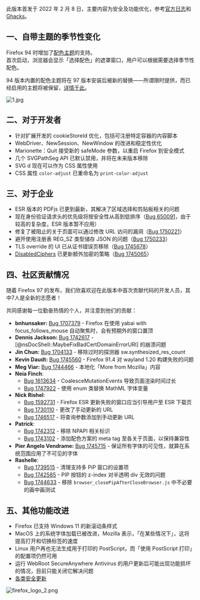 此版本首发于 2022 年 2 月 8 日，主要内容为安全及功能优化，参考[官方日志](https://www.mozilla.org/en-US/firefox/97.0/releasenotes/)和 [Ghacks](https://www.ghacks.net/2022/02/08/mozilla-firefox-97-0-here-is-what-is-new/)。

## 一、自带主题的季节性变化

Firefox 94 时增加了[配色主题](https://support.mozilla.org/zh-CN/kb/personalize-firefox-colorways)的支持。  
首次启动，浏览器会显示「选择配色」的遮罩窗口，用户可以根据需要选择季节性配色。

94 版本内置的配色主题将在 97 版本安装后被新的替换——所谓限时提供，而已经启用的主题将被保留，[详情于此](https://support.mozilla.org/zh-CN/kb/whats-new-colorways)。

![1.jpg](https://s2.loli.net/2022/02/19/yXeHYbMG7QrnRau.jpg)

## 二、对于开发者

+ 针对扩展开发的 cookieStoreId 优化，包括可注册特定容器的内容脚本
+ WebDriver、NewSession、NewWindow 的改进和稳定性优化
+ Marionette：Quit 接受新的 safeMode 参数，以重启 Firefox 到安全模式
+ 几个 SVGPathSeg API 已默认禁用，并将在未来版本移除
+ SVG d 现在可以作为 CSS 属性使用
+ CSS 属性 `color-adjust` 已重命名为 `print-color-adjust`

## 三、对于企业

+ ESR 版本的 PDFjs 已更到最新，其解决了区域选择和剪贴板相关的问题
+ 现在身份验证请求头的优先级将按安全性从高到低排序（[Bug 650091](https://bugzilla.mozilla.org/show_bug.cgi?id=650091)，由于较高的复杂度，ESR 版本暂不应用）
+ 修复了被阻止的关于页面可以通过修改 URL 访问的漏洞（[Bug 1750221](https://bugzilla.mozilla.org/show_bug.cgi?id=1750221)）
+ 避开使用注册表 REG_SZ 类型储存 JSON 的问题（[Bug 1750233](https://bugzilla.mozilla.org/show_bug.cgi?id=1750233)）
+ TLS override 的 UI 已从证书错误页移除（[Bug 1745678](https://bugzilla.mozilla.org/show_bug.cgi?id=1745678)）
+ [DisabledCiphers](https://github.com/mozilla/policy-templates/blob/master/README.md#disabledciphers) 已更新额外加密的策略（[Bug 1745065](https://bugzilla.mozilla.org/show_bug.cgi?id=1745065)）

## 四、社区贡献情况

随着 Firefox 97 的发布，我们欣喜欢迎在此版本中首次贡献代码的开发人员，其中7人是全新的志愿者！

共同感谢每一位勤奋热情的个人，并注意到他们的贡献：

- **bnhunsaker:** [Bug 1707379](https://bugzilla.mozilla.org/show_bug.cgi?id=1707379) - Firefox 在使用 yabai with focus_follows_mouse 自动聚焦时，会有预期外的窗口置顶
- **Dennis Jackson:** [Bug 1742617](https://bugzilla.mozilla.org/show_bug.cgi?id=1742617) - [@nsDocShell::MaybeFixBadCertDomainErrorURI] 的崩溃问题
- **Jin Chun:** [Bug 1704133](https://bugzilla.mozilla.org/show_bug.cgi?id=1704133) - 移除过时的探测器 sw.synthesized_res_count
- **Kevin Daudt:** [Bug 1745560](https://bugzilla.mozilla.org/show_bug.cgi?id=1745560) - Firefox 91.4 对 wayland 1.20 构建失败的问题
- **Meg Viar:** [Bug 1744466](https://bugzilla.mozilla.org/show_bug.cgi?id=1744466) - 本地化「More from Mozilla」内容
- **Neia Finch**:
  - [Bug 1613634](https://bugzilla.mozilla.org/show_bug.cgi?id=1613634) - CoalesceMutationEvents 导致页面渲染时间过长
  - [Bug 1747922](https://bugzilla.mozilla.org/show_bug.cgi?id=1747922) - 使用 enum 类替换 MathML 字体变量
- **Nick Rishel**:
  - [Bug 1592731](https://bugzilla.mozilla.org/show_bug.cgi?id=1592731) - Firefox ESR 更新失败的窗口应当引导用户至 ESR 下载页
  - [Bug 1730110](https://bugzilla.mozilla.org/show_bug.cgi?id=1730110) - 更改了手动更新的 URL
  - [Bug 1746517](https://bugzilla.mozilla.org/show_bug.cgi?id=1746517) - 将查询参数添加到手动更新 URL
- **Patrick**:
  - [Bug 1742312](https://bugzilla.mozilla.org/show_bug.cgi?id=1742312) - 移除 NPAPI 相关标识
  - [Bug 1743102](https://bugzilla.mozilla.org/show_bug.cgi?id=1743102) - 添加配色方案的 meta tag 至各关于页面，以保持兼容性
- **Pier Angelo Vendrame:** [Bug 1745715](https://bugzilla.mozilla.org/show_bug.cgi?id=1745715) - 保证所有字体的可见性，就算在系统范围应用了不可见的字体
- **Rashelle**:
  - [Bug 1739515](https://bugzilla.mozilla.org/show_bug.cgi?id=1739515) - 清理支持多 PiP 窗口的设置项
  - [Bug 1742585](https://bugzilla.mozilla.org/show_bug.cgi?id=1742585) - PIP 按钮的 z-index 对半透明 div 无效的问题
  - [Bug 1744633](https://bugzilla.mozilla.org/show_bug.cgi?id=1744633) - 移除 `browser_closePipAfterCloseBrowser.js` 中不必要的画中画测试

## 五、其他功能改进

+ Firefox 已支持 Windows 11 的新滚动条样式
+ MacOS 上的系统字体加载已被改进，Mozilla 表示，「在某些情况下」，这将提高打开和切换标签的速度
+ Linux 用户再也无法生成用于打印的 PostScript，而「使用 PostScript 打印」的配置项仍然可用
+ 运行 WebRoot SecureAnywhere Antivirus 的用户更新后可能出现功能损坏的情况，目前只能关闭它解决问题
+ [各类安全更新](https://www.mozilla.org/security/advisories/mfsa2022-04/)

![firefox_logo_2.png](https://s2.loli.net/2022/02/19/b3NyBMRSkl19c7H.png)